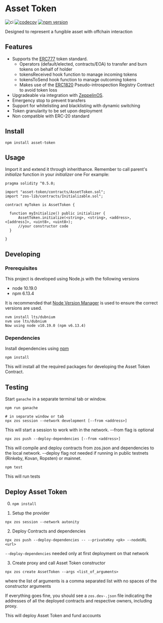 # Asset Token

![ci](https://github.com/clearmatics/asset-token/workflows/Continuous%20Integration/badge.svg)
[![codecov](https://codecov.io/gh/clearmatics/asset-token/branch/master/graph/badge.svg)](https://codecov.io/gh/clearmatics/asset-token)
[![npm version](http://img.shields.io/npm/v/asset-token.svg?style=flat)](https://www.npmjs.com/package/asset-token)

Designed to represent a fungible asset with offchain interaction

## Features

- Supports the [ERC777][1] token standard.
  - Operators (default/elected, contracts/EOA) to transfer and burn tokens on behalf of holder
  - tokensReceived hook function to manage incoming tokens
  - tokensToSend hook function to manage outcoming tokens
  - Makes use of the [ERC1820][8] Pseudo-introspection Registry Contract to avoid token loss
- Upgradeable via integration with [ZeppelinOS][7].
- Emergency stop to prevent transfers
- Support for whitelisting and blacklisting with dynamic switching
- Token granularity to be set upon deployment
- Non compatible with ERC-20 standard

## Install

`npm install asset-token`

## Usage

Import it and extend it through inherithance. Remember to call parent's _initialize_ function in your _initializer_ one
For example:

```
pragma solidity ^0.5.0;

import "asset-token/contracts/AssetToken.sol";
import "zos-lib/contracts/Initializable.sol";

contract myToken is AssetToken {

  function myInitialize() public initializer {
      AssetToken.initialize(<string>, <string>, <address>, <[address]>, <uint8>, <uint8>);
      //your constructor code
  }

}
```

## Developing

### Prerequisites

This project is developed using Node.js with the following versions 

* node 10.19.0
* npm 6.13.4

It is recommended that [Node Version Manager][9] is used to ensure the correct versions are used. 

    nvm install lts/dubnium
    nvm use lts/dubnium
    Now using node v10.19.0 (npm v6.13.4)

### Dependencies

Install dependencies using [npm][5]

    npm install

This will install all the required packages for developing the Asset Token Contract.

## Testing

Start `ganache` in a separate terminal tab or window.

    npm run ganache

    # in separate window or tab
    npx zos session --network development [--from <address>]

This will start a session to work with in the network. --from flag is optional

    npx zos push --deploy-dependencies [--from <address>]

This will compile and deploy contracts from zos.json and dependencies to the local network. --deploy flag not needed if running in public testnets (Rinkeby, Kovan, Ropsten) or mainnet.

    npm test

This will run tests

## Deploy Asset Token

0) `npm install`

1)  Setup the provider 

`npx zos session --network autonity`

2) Deploy Contracts and dependencies 

`npx zos push --deploy-dependencies -- --privateKey <pk> --nodeURL <url>`

`--deploy-dependencies` needed only at first deployment on that network 
 
3) Create proxy and call Asset Token constructor 

`npx zos create AssetToken --args <list_of_arguments>`

where the list of arguments is a comma separated list with no spaces of the constructor arguments

If everything goes fine, you should see a `zos.dev-.json` file indicating the addresses of all the deployed contracts and respective owners, including proxy.  

This will deploy Asset Token and fund accounts

[1]: https://eips.ethereum.org/EIPS/eip-777
[2]: http://truffleframework.com/
[3]: https://nodejs.org/
[4]: https://yarnpkg.com/en/docs/install
[5]: https://docs.npmjs.com/getting-started/installing-node
[7]: https://zeppelinos.org/
[8]: http://eips.ethereum.org/EIPS/eip-1820
[9]: https://github.com/nvm-sh/nvm

